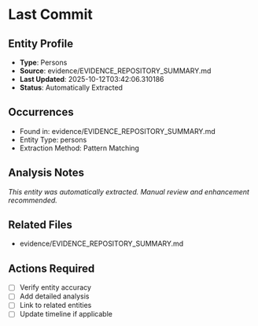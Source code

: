 # Last Commit

## Entity Profile
- **Type**: Persons
- **Source**: evidence/EVIDENCE_REPOSITORY_SUMMARY.md
- **Last Updated**: 2025-10-12T03:42:06.310186
- **Status**: Automatically Extracted

## Occurrences
- Found in: evidence/EVIDENCE_REPOSITORY_SUMMARY.md
- Entity Type: persons
- Extraction Method: Pattern Matching

## Analysis Notes
*This entity was automatically extracted. Manual review and enhancement recommended.*

## Related Files
- evidence/EVIDENCE_REPOSITORY_SUMMARY.md

## Actions Required
- [ ] Verify entity accuracy
- [ ] Add detailed analysis
- [ ] Link to related entities
- [ ] Update timeline if applicable
